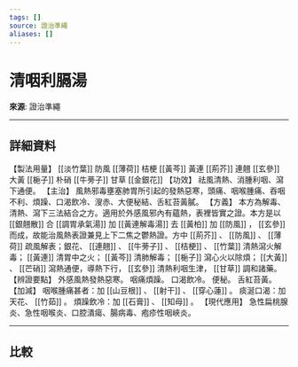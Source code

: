 ```yaml
---
tags: []
source: 證治準繩
aliases: []
---
```


# 清咽利膈湯

**來源**: 證治準繩  

---

## 詳細資料
【製法用量】 [[淡竹葉]] 防風 [[薄荷]] 桔梗 [[黃芩]] 黃連 [[荊芥]] 連翹 [[玄參]] 大黃 [[梔子]] 朴硝 [[牛蒡子]] 甘草 [[金銀花]] 【功效】
祛風清熱、消腫利咽、瀉下通便。
【主治】
風熱邪毒壅塞肺胃所引起的發熱惡寒，頭痛、咽喉腫痛、吞咽不利、煩躁、口渴飲冷、溲赤、大便秘結、舌紅苔黃膩。
【方義】
本方為解毒、清熱、瀉下三法結合之方。適用於外感風邪內有蘊熱，表裡皆實之證。本方是以 [[銀翹散]] 合 [[調胃承氣湯]] 加 [[黃連解毒湯]] 去 [[黃柏]] 加 [[防風]] ， [[玄參]] 而成，故能治風熱表證兼見上下二焦之鬱熱證。方中 [[荊芥]] 、 [[防風]] 、 [[薄荷]] 疏風解表；銀花、 [[連翹]] 、 [[牛蒡子]] 、 [[桔梗]] 、 [[竹葉]] 清熱瀉火解毒； [[黃連]] 清胃中之火； [[黃芩]] 清肺解毒； [[梔子]] 瀉心火以除煩； [[大黃]] 、 [[芒硝]] 瀉熱通便，導熱下行， [[玄參]] 清熱利咽生津， [[甘草]] 調和諸藥。
【辨證要點】
外感風熱發熱惡寒。
咽痛煩躁。
口渴飲冷。
便秘。
舌紅苔黃。
【加減】
咽喉腫痛甚者：加 [[山豆根]] 、 [[射干]] 、 [[穿心蓮]] 。
痰涎口渴：加天花、 [[竹茹]] 。
煩躁飲冷：加 [[石膏]] 、 [[知母]] 。
【現代應用】
急性扁桃腺炎、急性咽喉炎、口腔潰瘍、腸病毒、疱疹性咽峽炎。

---

## 比較
